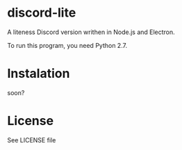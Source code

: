 # discord-lite
A liteness Discord version writhen in Node.js and Electron.

To run this program, you need Python 2.7.
# Instalation
soon?


# License
See LICENSE file
